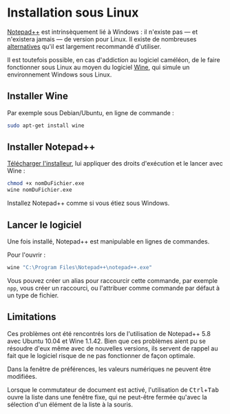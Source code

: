 # Installation sous Linux

[Notepad++](notepad-plus-plus.md) est intrinsèquement lié à Windows : il n'existe pas — et n'existera jamais — de version pour Linux. Il existe de nombreuses [alternatives](alternatives.md) qu'il est largement recommandé d'utiliser.

Il est toutefois possible, en cas d'addiction au logiciel caméléon, de le faire fonctionner sous Linux au moyen du logiciel [Wine](http://winehq.org), qui simule un environnement Windows sous Linux.

## Installer Wine

Par exemple sous Debian/Ubuntu, en ligne de commande :

```bash
sudo apt-get install wine
```

## Installer Notepad++

[Télécharger l'installeur](telechargement.md), lui appliquer des droits d'exécution et le lancer avec Wine :

```bash
chmod +x nomDuFichier.exe
wine nomDuFichier.exe
```

Installez Notepad++ comme si vous étiez sous Windows.

## Lancer le logiciel

Une fois installé, Notepad++ est manipulable en lignes de commandes.

Pour l'ouvrir :

```bash
wine "C:\Program Files\Notepad++\notepad++.exe"
```

Vous pouvez créer un alias pour raccourcir cette commande, par exemple `npp`, vous créer un raccourci, ou l'attribuer comme commande par défaut à un type de fichier.

## Limitations

Ces problèmes ont été rencontrés lors de l'utilisation de Notepad++ 5.8 avec Ubuntu 10.04 et Wine 1.1.42. Bien que ces problèmes aient pu se résoudre d'eux même avec de nouvelles versions, ils servent de rappel au fait que le logiciel risque de ne pas fonctionner de façon optimale.

Dans la fenêtre de préférences, les valeurs numériques ne peuvent être modifiées.

Lorsque le commutateur de document est activé, l'utilisation de <kbd>Ctrl</kbd>+<kbd>Tab</kbd> ouvre la liste dans une fenêtre fixe, qui ne peut-être fermée qu'avec la sélection d'un élément de la liste à la souris.
